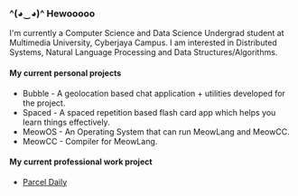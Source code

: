 ### ^(◕‿◕)^ Hewooooo
I'm currently a Computer Science and Data Science Undergrad student at Multimedia University, Cyberjaya Campus. I am interested in Distributed Systems, Natural Language Processing and Data Structures/Algorithms.

#### My current personal projects
* Bubble - A geolocation based chat application + utilities developed for the project.
* Spaced - A spaced repetition based flash card app which helps you learn things effectively.
* MeowOS - An Operating System that can run MeowLang and MeowCC.
* MeowCC - Compiler for MeowLang.

#### My current professional work project
* [Parcel Daily](https://parceldaily.com)
